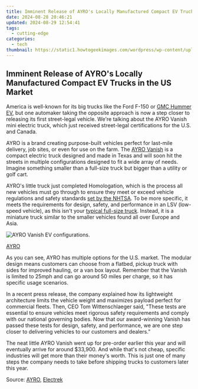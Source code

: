 ```yaml
---
title: Imminent Release of AYRO's Locally Manufactured Compact EV Trucks in the US Market
date: 2024-08-28 20:46:21
updated: 2024-08-29 12:54:41
tags:
  - cutting-edge
categories:
  - tech
thumbnail: https://static1.howtogeekimages.com/wordpress/wp-content/uploads/2023/08/ayro-vanish-street.jpg
---
```


## Imminent Release of AYRO's Locally Manufactured Compact EV Trucks in the US Market

America is well-known for its big trucks like the Ford F-150 or [GMC Hummer EV](https://fox-http.techidaily.com/new-2024-approved-a-guide-to-infusing-movement-into-images-in-illustrator/), but one automaker taking the opposite approach is now a step closer to releasing its first street-legal vehicle. We're talking about the AYRO Vanish mini electric truck, which just received street-legal certifications for the U.S. and Canada.

 AYRO is a brand creating purpose-built vehicles perfect for last-mile delivery, job sites, or even for use on the farm. The [AYRO Vanish](https://www.ayro.com/vanish/) is a compact electric truck designed and made in Texas and will soon hit the streets in multiple configurations designed to fit a wide array of needs. Imagine something smaller than a full-size truck but bigger than a utility or golf cart.

 AYRO's little truck just completed Homologation, which is the process all new vehicles must go through to ensure they meet or exceed vehicle regulations and safety standards [set by the NHTSA](https://www.nhtsa.gov/importing-vehicle/importation-and-certification-faqs). To be more specific, it meets the requirements for design, safety, and performance in an LSV (low-speed vehicle), as this isn't your [typical full-size truck](https://win11.techidaily.com/decoding-and-solving-the-failure-errors-in-discord-installation/). Instead, it is a miniature truck similar to the smaller vehicles found all over Europe and Asia.

![AYRO Vanish EV configurations.](https://static1.howtogeekimages.com/wordpress/wp-content/uploads/2023/08/vanish-options.jpg) 

[AYRO](https://www.ayro.com/vanish/)

 As you can see, AYRO has multiple options for the U.S. market. The modular design means customers can choose from a flatbed, pickup truck with sides for improved hauling, or a van box layout. Remember that the Vanish is limited to 25mph and can go around 50 miles per charge, so it has specific usage scenarios.

 In a recent press release, the company explained how its lightweight architecture limits the vehicle weight and maximizes payload perfect for commercial fleets. Then, CEO Tom Wittenschlaeger said, "These tests are essential to ensure vehicles meet rigorous safety requirements and comply with our national governing bodies. Now that our award-winning Vanish has passed these tests for design, safety, and performance, we are one step closer to delivering vehicles to our customers and dealers."

 The neat little AYRO Vanish went up for pre-order earlier this year and will eventually arrive for around $33,900\. And while that's not cheap, specific industries will get more than their money's worth. This is just one of many steps the company needs to take before shipping trucks to customers later this year.

 Source: [AYRO](https://www.accesswire.com/775834/AYRO-Successfully-Meets-Homologation-Requirements-for-the-Design-Safety-and-Performance-of-The-Vanish), [Electrek](https://electrek.co/2023/08/23/ayro-vanish-electric-mini-truck-receives-street-legal-certification/)

<ins class="adsbygoogle"
     style="display:block"
     data-ad-format="autorelaxed"
     data-ad-client="ca-pub-7571918770474297"
     data-ad-slot="1223367746"></ins>



<ins class="adsbygoogle"
     style="display:block"
     data-ad-client="ca-pub-7571918770474297"
     data-ad-slot="8358498916"
     data-ad-format="auto"
     data-full-width-responsive="true"></ins>
